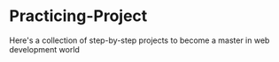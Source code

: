# Practicing-Project
Here's a collection of step-by-step projects to become a master in web development world
